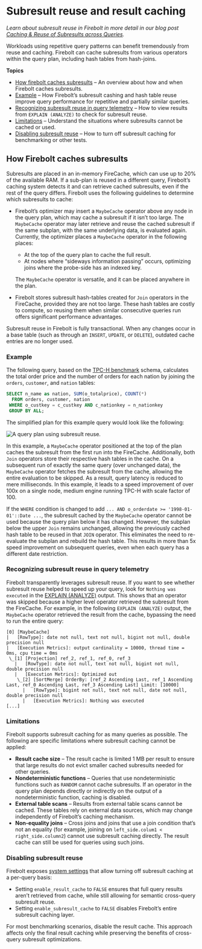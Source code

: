 # [](#subresult-reuse-and-result-caching)Subresult reuse and result caching

*Learn about subresult reuse in Firebolt in more detail in our blog post [Caching &amp; Reuse of Subresults across Queries](https://www.firebolt.io/blog/caching-reuse-of-subresults-across-queries).*

Workloads using repetitive query patterns can benefit tremendously from reuse and caching. Firebolt can cache subresults from various operators within the query plan, including hash tables from hash-joins.

**Topics**

- [How firebolt caches subresults](#how-firebolt-caches-subresults) – An overview about how and when Firebolt caches subresults.
- [Example](#example) – How Firebolt’s subresult cashing and hash table reuse improve query performance for repetitive and partially similar queries.
- [Recognizing subresult reuse in query telemetry](#recognizing-subresult-reuse-in-query-telemetry) – How to view results from `EXPLAIN (ANALYZE)` to check for subresult reuse.
- [Limitations](#limitations) – Understand the situations where subresults cannot be cached or used.
- [Disabling subresult reuse](#disabling-subresult-reuse) – How to turn off subresult caching for benchmarking or other tests.

## [](#how-firebolt-caches-subresults)How Firebolt caches subresults

Subresults are placed in an in-memory FireCache, which can use up to 20% of the available RAM. If a sub-plan is reused in a different query, Firebolt’s caching system detects it and can retrieve cached subresults, even if the rest of the query differs. Firebolt uses the following guidelines to determine which subresults to cache:

- Firebolt’s optimizer may insert a `MaybeCache` operator above any node in the query plan, which may cache a subresult if it isn’t too large. The `MaybeCache` operator may later retrieve and reuse the cached subresult if the same subplan, with the same underlying data, is evaluated again. Currently, the optimizer places a `MaybeCache` operator in the following places:
  
  - At the top of the query plan to cache the full result.
  - At nodes where “sideways information passing” occurs, optimizing joins where the probe-side has an indexed key.
  
  The `MaybeCache` operator is versatile, and it can be placed anywhere in the plan.
- Firebolt stores subresult hash-tables created for `Join` operators in the FireCache, provided they are not too large. These hash tables are costly to compute, so reusing them when similar consecutive queries run offers significant performance advantages.

Subresult reuse in Firebolt is fully transactional. When any changes occur in a base table (such as through an `INSERT`, `UPDATE`, or `DELETE`), outdated cache entries are no longer used.

### [](#example)Example

The following query, based on the [TPC-H benchmark](https://www.tpc.org/tpch/) schema, calculates the total order price and the number of orders for each nation by joining the `orders`, `customer`, and `nation` tables:

```SQL
SELECT n_name as nation, SUM(o_totalprice), COUNT(*)
  FROM orders, customer, nation
 WHERE o_custkey = c_custkey AND c_nationkey = n_nationkey
 GROUP BY ALL;
```

The simplified plan for this example query would look like the following:

![A query plan using subresult reuse.](../../assets/images/subresult_reuse.png)

In this example, a `MaybeCache` operator positioned at the top of the plan caches the subresult from the first run into the FireCache. Additionally, both `Join` operators store their respective hash tables in the cache. On a subsequent run of exactly the same query (over unchanged data), the `MaybeCache` operator fetches the subresult from the cache, allowing the entire evaluation to be skipped. As a result, query latency is reduced to mere milliseconds. In this example, it leads to a speed improvement of over 100x on a single node, medium engine running TPC-H with scale factor of 100.

If the `WHERE` condition is changed to add `... AND o_orderdate >= '1998-01-01'::Date ...`, the subresult cached by the `MaybeCache` operator cannot be used because the query plan below it has changed. However, the subplan below the upper `Join` remains unchanged, allowing the previously cached hash table to be reused in that `JOIN` operator. This eliminates the need to re-evaluate the subplan and rebuild the hash table. This results in more than 5x speed improvement on subsequent queries, even when each query has a different date restriction.

### [](#recognizing-subresult-reuse-in-query-telemetry)Recognizing subresult reuse in query telemetry

Firebolt transparently leverages subresult reuse. If you want to see whether subresult reuse helped to speed up your query, look for `Nothing was executed` in the [EXPLAIN (ANALYZE)](/sql_reference/commands/queries/explain.html) output. This shows that an operator was skipped because a higher level operator retrieved the subresult from the FireCache. For example, in the following `EXPLAIN (ANALYZE)` output, the `MaybeCache` operator retrieved the result from the cache, bypassing the need to run the entire query:

```
[0] [MaybeCache]
|   [RowType]: date not null, text not null, bigint not null, double precision null
|   [Execution Metrics]: output cardinality = 10000, thread time = 0ms, cpu time = 0ms
 \_[1] [Projection] ref_2, ref_1, ref_0, ref_3
   |   [RowType]: date not null, text not null, bigint not null, double precision null
   |   [Execution Metrics]: Optimized out
    \_[2] [SortMerge] OrderBy: [ref_2 Ascending Last, ref_1 Ascending Last, ref_0 Ascending Last, ref_3 Ascending Last] Limit: [10000]
      |   [RowType]: bigint not null, text not null, date not null, double precision null
      |   [Execution Metrics]: Nothing was executed
[...]
```

### [](#limitations)Limitations

Firebolt supports subresult caching for as many queries as possible. The following are specific limitations where subresult caching cannot be applied:

- **Result cache size** – The result cache is limited 1 MB per result to ensure that large results do not evict smaller cached subresults needed for other queries.
- **Nondeterministic functions** – Queries that use nondeterministic functions such as `RANDOM` cannot cache subresults. If an operator in the query plan depends directly or indirectly on the output of a nondeterministic function, caching is disabled.
- **External table scans** – Results from external table scans cannot be cached. These tables rely on external data sources, which may change independently of Firebolt’s caching mechanism.
- **Non-equality joins** – Cross joins and joins that use a join condition that’s not an equality (for example, joining on `left_side.colum1 < right_side.column2`) cannot use subresult caching directly. The result cache can still be used for queries using such joins.

### [](#disabling-subresult-reuse)Disabling subresult reuse

Firebolt exposes [system settings](/Reference/system-settings.html) that allow turning off subresult caching at a per-query basis:

- Setting `enable_result_cache` to `FALSE` ensures that full query results aren’t retrieved from cache, while still allowing for semantic cross-query subresult reuse.
- Setting `enable_subresult_cache` to `FALSE` disables Firebolt’s entire subresult caching layer.

For most benchmarking scenarios, disable the result cache. This approach affects only the final result caching while preserving the benefits of cross-query subresult optimizations.